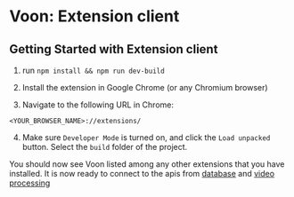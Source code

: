 # Voon: Extension client

## Getting Started with Extension client

1. run `npm install && npm run dev-build`

2. Install the extension in Google Chrome (or any Chromium browser)

3. Navigate to the following URL in Chrome:
```text
<YOUR_BROWSER_NAME>://extensions/
```

4. Make sure `Developer Mode` is turned on, and click the `Load unpacked` button. Select the `build` folder of the project.

You should now see Voon listed among any other extensions that you have installed. It is now ready to connect to the apis from [database]() and [video processing]()
